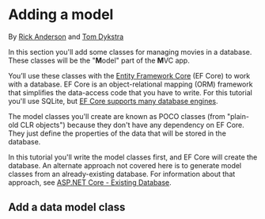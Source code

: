 # Adding a model

By [Rick Anderson](https://twitter.com/RickAndMSFT) and [Tom Dykstra](https://github.com/tdykstra)

In this section you'll add some classes for managing movies in a database. These classes will be the "**M**odel" part of the **M**VC app.

You’ll use these classes with the [Entity Framework Core](https://docs.microsoft.com/ef/core) (EF Core) to work with a database. EF Core is an object-relational mapping (ORM) framework that simplifies the data-access code that you have to write. For this tutorial you'll use SQLite, but [EF Core supports many database engines](https://docs.microsoft.com/ef/core/providers/).

The model classes you'll create are known as POCO classes (from "plain-old CLR objects") because they don't have any dependency on EF Core.  They just define the properties of the data that will be stored in the database.

In this tutorial you'll write the model classes first, and EF Core will create the database. An alternate approach not covered here is to generate model classes from an already-existing database. For information about that approach, see [ASP.NET Core - Existing Database](https://docs.microsoft.com/ef/core/get-started/aspnetcore/existing-db).

## Add a data model class
